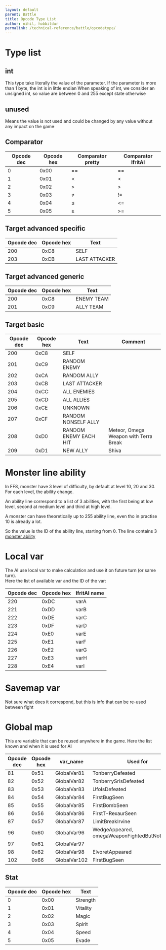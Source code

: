 ```yaml
---
layout: default
parent: Battle
title: Opcode Type List
author: nihil, hobbitdur
permalink: /technical-reference/battle/opcodetype/
---
```


# Type list

## int

This type take literally the value of the parameter.
If the parameter is more than 1 byte, the int is in little endian
When speaking of int, we consider an unsigned int, so value are between 0 and 255 except state otherwise

## unused

Means the value is not used and could be changed by any value without any impact on the game

## Comparator

| Opcode dec | Opcode hex | Comparator pretty | Comparator IfritAI |
|------------|------------|-------------------|--------------------|
| 0          | 0x00       | ==                | ==                 |
| 1          | 0x01       | <                 | <                  |
| 2          | 0x02       | \>                | \>                 |
| 3          | 0x03       | ≠                 | !=                 |
| 4          | 0x04       | ≤                 | <=                 |
| 5          | 0x05       | ≥                 | \>=                |

## Target advanced specific

| Opcode dec | Opcode hex | Text          |
|------------|------------|---------------|
| 200        | 0xC8       | SELF          |
| 203        | 0xCB       | LAST ATTACKER |

## Target advanced generic

| Opcode dec | Opcode hex | Text       |
|------------|------------|------------|
| 200        | 0xC8       | ENEMY TEAM |
| 201        | 0xC9       | ALLY TEAM  |

## Target basic

| Opcode dec | Opcode hex | Text                  | Comment                               |
|------------|------------|-----------------------|---------------------------------------|
| 200        | 0xC8       | SELF                  |                                       |
| 201        | 0xC9       | RANDOM ENEMY          |                                       |
| 202        | 0xCA       | RANDOM ALLY           |                                       |
| 203        | 0xCB       | LAST ATTACKER         |                                       |
| 204        | 0xCC       | ALL ENEMIES           |                                       |
| 205        | 0xCD       | ALL ALLIES            |                                       |
| 206        | 0xCE       | UNKNOWN               |                                       |
| 207        | 0xCF       | RANDOM NONSELF ALLY   |                                       |
| 208        | 0xD0       | RANDOM ENEMY EACH HIT | Meteor, Omega Weapon with Terra Break |
| 209        | 0xD1       | NEW ALLY              | Shiva                                 |

# Monster line ability

In FF8, monster have 3 level of difficulty, by default at level 10, 20 and 30.   
For each level, the ability change.

An ability line correspond to a list of 3 abilities, with the first being at low level, second at medium level and third at high level.

A monster can have theoretically up to 255 ability line, even tho in practise 10 is already a lot.

So the value is the ID of the ability line, starting from 0. The line contains 3 [monster ability]({{site.baseurl}}/FF8/TechnicalReference/Lists/Ability_list#monster-ability)

# Local var

The AI use local var to make calculation and use it on future turn (or same turn).  
Here the list of available var and the ID of the var:

| Opcode dec | Opcode hex | IfritAI name |
|------------|------------|--------------|
| 220        | 0xDC       | varA         |
| 221        | 0xDD       | varB         |
| 222        | 0xDE       | varC         |
| 223        | 0xDF       | varD         |
| 224        | 0xE0       | varE         |
| 225        | 0xE1       | varF         |
| 226        | 0xE2       | varG         |
| 227        | 0xE3       | varH         |
| 228        | 0xE4       | varI         |

# Savemap var

Not sure what does it correspond, but this is info that can be re-used between fight

# Global map

This are variable that can be reused anywhere in the game. Here the list known and when it is used for AI

| Opcode dec | Opcode hex | var_name     | Used for                                        |
|------------|------------|--------------|-------------------------------------------------|
| 81         | 0x51       | GlobalVar81  | TonberryDefeated                                |
| 82         | 0x52       | GlobalVar82  | TonberrySrIsDefeated                            |
| 83         | 0x53       | GlobalVar83  | UfoIsDefeated                                   |
| 84         | 0x54       | GlobalVar84  | FirstBugSeen                                    |
| 85         | 0x55       | GlobalVar85  | FirstBombSeen                                   |
| 86         | 0x56       | GlobalVar86  | FirstT-RexaurSeen                               |
| 87         | 0x57       | GlobalVar87  | LimitBreakIrvine                                |
| 96         | 0x60       | GlobalVar96  | WedgeAppeared, omegaWeaponFightedButNotDefeated |
| 97         | 0x61       | GlobalVar97  |                                                 |
| 98         | 0x62       | GlobalVar98  | ElvoretAppeared                                 |
| 102        | 0x66       | GlobalVar102 | FirstBugSeen                                    |

## Stat

| Opcode dec | Opcode hex | Text     |
|------------|------------|----------|
| 0          | 0x00       | Strength |
| 1          | 0x01       | Vitality |
| 2          | 0x02       | Magic    |
| 3          | 0x03       | Spirit   |
| 4          | 0x04       | Speed    |
| 5          | 0x05       | Evade    |

